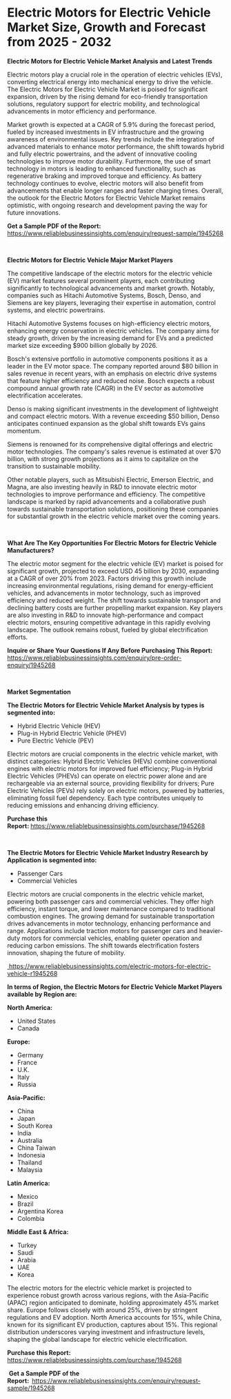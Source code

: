 <p><h1>Electric Motors for Electric Vehicle Market Size, Growth and Forecast from 2025 - 2032</h1></p><p><strong>Electric Motors for Electric Vehicle Market Analysis and Latest Trends</strong></p>
<p><p>Electric motors play a crucial role in the operation of electric vehicles (EVs), converting electrical energy into mechanical energy to drive the vehicle. The Electric Motors for Electric Vehicle Market is poised for significant expansion, driven by the rising demand for eco-friendly transportation solutions, regulatory support for electric mobility, and technological advancements in motor efficiency and performance. </p><p>Market growth is expected at a CAGR of 5.9% during the forecast period, fueled by increased investments in EV infrastructure and the growing awareness of environmental issues. Key trends include the integration of advanced materials to enhance motor performance, the shift towards hybrid and fully electric powertrains, and the advent of innovative cooling technologies to improve motor durability. Furthermore, the use of smart technology in motors is leading to enhanced functionality, such as regenerative braking and improved torque and efficiency. As battery technology continues to evolve, electric motors will also benefit from advancements that enable longer ranges and faster charging times. Overall, the outlook for the Electric Motors for Electric Vehicle Market remains optimistic, with ongoing research and development paving the way for future innovations.</p></p>
<p><strong>Get a Sample PDF of the Report:&nbsp;</strong> <a href="https://www.reliablebusinessinsights.com/enquiry/request-sample/1945268?utm_campaign=84&utm_medium=2&utm_source=Github&utm_content=ia&utm_term=15042025&utm_id=electric-motors-for-electric-vehicle">https://www.reliablebusinessinsights.com/enquiry/request-sample/1945268</a></p>
<p>&nbsp;</p>
<p><strong>Electric Motors for Electric Vehicle Major Market Players</strong></p>
<p><p>The competitive landscape of the electric motors for the electric vehicle (EV) market features several prominent players, each contributing significantly to technological advancements and market growth. Notably, companies such as Hitachi Automotive Systems, Bosch, Denso, and Siemens are key players, leveraging their expertise in automation, control systems, and electric powertrains.</p><p>Hitachi Automotive Systems focuses on high-efficiency electric motors, enhancing energy conservation in electric vehicles. The company aims for steady growth, driven by the increasing demand for EVs and a predicted market size exceeding $900 billion globally by 2026.</p><p>Bosch's extensive portfolio in automotive components positions it as a leader in the EV motor space. The company reported around $80 billion in sales revenue in recent years, with an emphasis on electric drive systems that feature higher efficiency and reduced noise. Bosch expects a robust compound annual growth rate (CAGR) in the EV sector as automotive electrification accelerates.</p><p>Denso is making significant investments in the development of lightweight and compact electric motors. With a revenue exceeding $50 billion, Denso anticipates continued expansion as the global shift towards EVs gains momentum.</p><p>Siemens is renowned for its comprehensive digital offerings and electric motor technologies. The company's sales revenue is estimated at over $70 billion, with strong growth projections as it aims to capitalize on the transition to sustainable mobility.</p><p>Other notable players, such as Mitsubishi Electric, Emerson Electric, and Magna, are also investing heavily in R&D to innovate electric motor technologies to improve performance and efficiency. The competitive landscape is marked by rapid advancements and a collaborative push towards sustainable transportation solutions, positioning these companies for substantial growth in the electric vehicle market over the coming years.</p></p>
<p>&nbsp;</p>
<p><strong>What Are The Key Opportunities For Electric Motors for Electric Vehicle Manufacturers?</strong></p>
<p><p>The electric motor segment for the electric vehicle (EV) market is poised for significant growth, projected to exceed USD 45 billion by 2030, expanding at a CAGR of over 20% from 2023. Factors driving this growth include increasing environmental regulations, rising demand for energy-efficient vehicles, and advancements in motor technology, such as improved efficiency and reduced weight. The shift towards sustainable transport and declining battery costs are further propelling market expansion. Key players are also investing in R&D to innovate high-performance and compact electric motors, ensuring competitive advantage in this rapidly evolving landscape. The outlook remains robust, fueled by global electrification efforts.</p></p>
<p><strong>Inquire or Share Your Questions If Any Before Purchasing This Report:</strong> <a href="https://www.reliablebusinessinsights.com/enquiry/pre-order-enquiry/1945268?utm_campaign=84&utm_medium=2&utm_source=Github&utm_content=ia&utm_term=15042025&utm_id=electric-motors-for-electric-vehicle">https://www.reliablebusinessinsights.com/enquiry/pre-order-enquiry/1945268</a></p>
<p>&nbsp;</p>
<p><strong>Market Segmentation</strong></p>
<p><strong>The Electric Motors for Electric Vehicle Market Analysis by types is segmented into:</strong></p>
<p><ul><li>Hybrid Electric Vehicle (HEV)</li><li>Plug-in Hybrid Electric Vehicle (PHEV)</li><li>Pure Electric Vehicle (PEV)</li></ul></p>
<p><p>Electric motors are crucial components in the electric vehicle market, with distinct categories: Hybrid Electric Vehicles (HEVs) combine conventional engines with electric motors for improved fuel efficiency; Plug-in Hybrid Electric Vehicles (PHEVs) can operate on electric power alone and are rechargeable via an external source, providing flexibility for drivers; Pure Electric Vehicles (PEVs) rely solely on electric motors, powered by batteries, eliminating fossil fuel dependency. Each type contributes uniquely to reducing emissions and enhancing driving efficiency.</p></p>
<p><strong>Purchase this Report:&nbsp;</strong><a href="https://www.reliablebusinessinsights.com/purchase/1945268?utm_campaign=84&utm_medium=2&utm_source=Github&utm_content=ia&utm_term=15042025&utm_id=electric-motors-for-electric-vehicle">https://www.reliablebusinessinsights.com/purchase/1945268</a></p>
<p>&nbsp;</p>
<p><strong>The Electric Motors for Electric Vehicle Market Industry Research by Application is segmented into:</strong></p>
<p><ul><li>Passenger Cars</li><li>Commercial Vehicles</li></ul></p>
<p><p>Electric motors are crucial components in the electric vehicle market, powering both passenger cars and commercial vehicles. They offer high efficiency, instant torque, and lower maintenance compared to traditional combustion engines. The growing demand for sustainable transportation drives advancements in motor technology, enhancing performance and range. Applications include traction motors for passenger cars and heavier-duty motors for commercial vehicles, enabling quieter operation and reducing carbon emissions. The shift towards electrification fosters innovation, shaping the future of mobility.</p></p>
<p><a href="https://www.reliablebusinessinsights.com/electric-motors-for-electric-vehicle-r1945268?utm_campaign=84&utm_medium=2&utm_source=Github&utm_content=ia&utm_term=15042025&utm_id=electric-motors-for-electric-vehicle">&nbsp;https://www.reliablebusinessinsights.com/electric-motors-for-electric-vehicle-r1945268</a></p>
<p><strong>In terms of Region, the Electric Motors for Electric Vehicle Market Players available by Region are:</strong></p>
<p>
    <p> <strong> North America: </strong>
        <ul>
            <li>United States</li>
            <li>Canada</li>
        </ul>
        </p> 
    <p> <strong> Europe: </strong>
        <ul>
            <li>Germany</li>
            <li>France</li>
            <li>U.K.</li>
            <li>Italy</li>
            <li>Russia</li>
        </ul>
        </p> 
    <p> <strong> Asia-Pacific: </strong>
        <ul>
            <li>China</li>
            <li>Japan</li>
            <li>South Korea</li>
            <li>India</li>
            <li>Australia</li>
            <li>China Taiwan</li>
            <li>Indonesia</li>
            <li>Thailand</li>
            <li>Malaysia</li>
        </ul>
        </p> 
    <p> <strong> Latin America: </strong>
        <ul>
            <li>Mexico</li>
            <li>Brazil</li>
            <li>Argentina Korea</li>
            <li>Colombia</li>
        </ul>
        </p> 
    <p> <strong> Middle East & Africa: </strong>
        <ul>
            <li>Turkey</li>
            <li>Saudi</li>
            <li>Arabia</li>
            <li>UAE</li>
            <li>Korea</li>
        </ul>
    </p>
    </p>
<p><p>The electric motors for the electric vehicle market is projected to experience robust growth across various regions, with the Asia-Pacific (APAC) region anticipated to dominate, holding approximately 45% market share. Europe follows closely with around 25%, driven by stringent regulations and EV adoption. North America accounts for 15%, while China, known for its significant EV production, captures about 15%. This regional distribution underscores varying investment and infrastructure levels, shaping the global landscape for electric vehicle electrification.</p></p>
<p><strong>Purchase this Report: </strong><a href="https://www.reliablebusinessinsights.com/purchase/1945268?utm_campaign=84&utm_medium=2&utm_source=Github&utm_content=ia&utm_term=15042025&utm_id=electric-motors-for-electric-vehicle">https://www.reliablebusinessinsights.com/purchase/1945268</a></p>
<p>&nbsp;<strong>Get a Sample PDF of the Report:&nbsp;&nbsp;</strong><a href="https://www.reliablebusinessinsights.com/enquiry/request-sample/1945268?utm_campaign=84&utm_medium=2&utm_source=Github&utm_content=ia&utm_term=15042025&utm_id=electric-motors-for-electric-vehicle">https://www.reliablebusinessinsights.com/enquiry/request-sample/1945268</a></p>
<p><strong></strong></p>
<p><p></p><p></p><p></p></p>